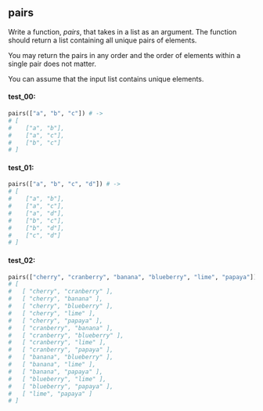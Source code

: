 ## pairs

Write a function, _pairs_, that takes in a list as an argument. The function should return a
list containing all unique pairs of elements.

You may return the pairs in any order and the order of elements within a single pair does not matter.

You can assume that the input list contains unique elements.

#### test_00:

```python
pairs(["a", "b", "c"]) # ->
# [
#    ["a", "b"],
#    ["a", "c"],
#    ["b", "c"]
# ]
```

#### test_01:

```python
pairs(["a", "b", "c", "d"]) # ->
# [
#    ["a", "b"],
#    ["a", "c"],
#    ["a", "d"],
#    ["b", "c"],
#    ["b", "d"],
#    ["c", "d"]
# ]
```

#### test_02:

```python
pairs(["cherry", "cranberry", "banana", "blueberry", "lime", "papaya"]) # ->
# [ 
#   [ "cherry", "cranberry" ], 
#   [ "cherry", "banana" ], 
#   [ "cherry", "blueberry" ], 
#   [ "cherry", "lime" ], 
#   [ "cherry", "papaya" ], 
#   [ "cranberry", "banana" ], 
#   [ "cranberry", "blueberry" ], 
#   [ "cranberry", "lime" ], 
#   [ "cranberry", "papaya" ], 
#   [ "banana", "blueberry" ], 
#   [ "banana", "lime" ], 
#   [ "banana", "papaya" ], 
#   [ "blueberry", "lime" ], 
#   [ "blueberry", "papaya" ], 
#   [ "lime", "papaya" ] 
# ] 
```